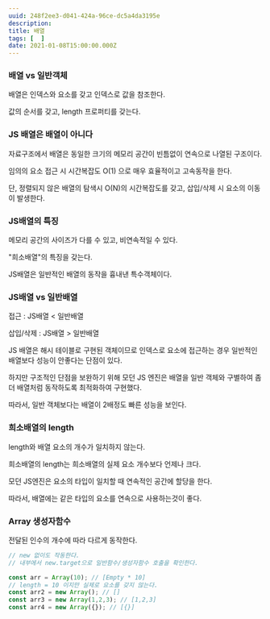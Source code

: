 ```yaml
---
uuid: 248f2ee3-d041-424a-96ce-dc5a4da3195e
description: 
title: 배열
tags: [  ]
date: 2021-01-08T15:00:00.000Z
---
```








### 배열 vs 일반객체

배열은 인덱스와 요소를 갖고 인덱스로 값을 참조한다.

값의 순서를 갖고, length 프로퍼티를 갖는다.

### JS 배열은 배열이 아니다

자료구조에서 배열은 동일한 크기의 메모리 공간이 빈틈없이 연속으로 나열된 구조이다.

임의의 요소 접근 시 시간복잡도 O(1) 으로 매우 효율적이고 고속동작을 한다.

단, 정렬되지 않은 배열의 탐색시 O(N)의 시간복잡도를 갖고, 삽입/삭제 시 요소의 이동이 발생한다.

### JS배열의 특징

메모리 공간의 사이즈가 다를 수 있고, 비연속적일 수 있다.

"희소배열"의 특징을 갖는다.

JS배열은 일반적인 배열의 동작을 흉내낸 특수객체이다.

### JS배열 vs 일반배열

접근 : JS배열 < 일반배열

삽입/삭제 : JS배열 > 일반배열

JS 배열은 해시 테이블로 구현된 객체이므로 인덱스로 요소에 접근하는 경우 일반적인 배열보다 성능이 안좋다는 단점이 있다.

하지만 구조적인 단점을 보완하기 위해 모던 JS 엔진은 배열을 일반 객체와 구별하여 좀 더 배열처럼 동작하도록 최적화하여 구현했다.

따라서, 일반 객체보다는 배열이 2배정도 빠른 성능을 보인다.

### 희소배열의 length

length와 배열 요소의 개수가 일치하지 않는다.

희소배열의 length는 희소배열의 실제 요소 개수보다 언제나 크다.

모던 JS엔진은 요소의 타입이 일치할 때 연속적인 공간에 할당을 한다.

따라서, 배열에는 같은 타입의 요소를 연속으로 사용하는것이 좋다.

### Array 생성자함수

전달된 인수의 개수에 따라 다르게 동작한다.

```jsx
// new 없이도 작동한다.
// 내부에서 new.target으로 일반함수/생성자함수 호출을 확인한다.

const arr = Array(10); // [Empty * 10]
// length = 10 이지만 실제로 요소를 갖지 않는다.
const arr2 = new Array(); // []
const arr3 = new Array(1,2,3); // [1,2,3]
const arr4 = new Array({}); // [{}]
```